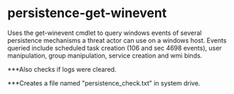 # persistence-get-winevent
Uses the get-winevent cmdlet to query windows events of several persistence mechanisms a threat actor can use on a windows host. Events queried include scheduled task creation (106 and sec 4698 events), user manipulation, group manipulation, service creation and wmi binds.

***Also checks if logs were cleared.

***Creates a file named "persistence_check.txt" in system drive.
